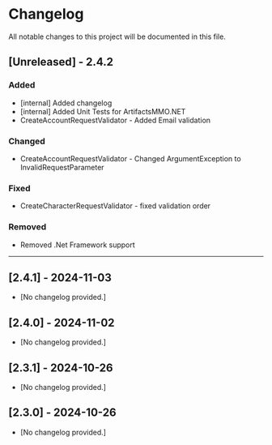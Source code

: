 ﻿# Changelog

All notable changes to this project will be documented in this file.

## [Unreleased] - 2.4.2

### Added
- [internal] Added changelog
- [internal] Added Unit Tests for ArtifactsMMO.NET
- CreateAccountRequestValidator - Added Email validation

### Changed
- CreateAccountRequestValidator - Changed ArgumentException to InvalidRequestParameter

### Fixed
- CreateCharacterRequestValidator - fixed validation order

### Removed
- Removed .Net Framework support

---

## [2.4.1] - 2024-11-03
- [No changelog provided.]

## [2.4.0] - 2024-11-02
- [No changelog provided.]

## [2.3.1] - 2024-10-26
- [No changelog provided.]

## [2.3.0] - 2024-10-26
- [No changelog provided.]